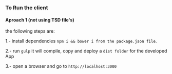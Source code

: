 ### To Run the client

#### Aproach 1 (not using TSD file's)

the following steps are:

1.- install dependencies `npm i && bower i from the package.json file`.

2.- run `gulp` it will compile, copy and deploy a `dist folder` for the developed App

3.- open a browser and go to `http://localhost:3000`
